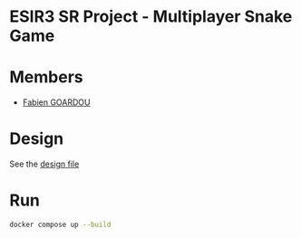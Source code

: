 ESIR3 SR Project - Multiplayer Snake Game
===

# Members
- [Fabien GOARDOU](https://fabiengoardou.fr/)

# Design
See the [design file](./design/design.md)

# Run
```sh
docker compose up --build
```